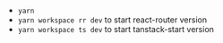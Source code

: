 - `yarn`
- `yarn workspace rr dev` to start react-router version
- `yarn workspace ts dev` to start tanstack-start version
